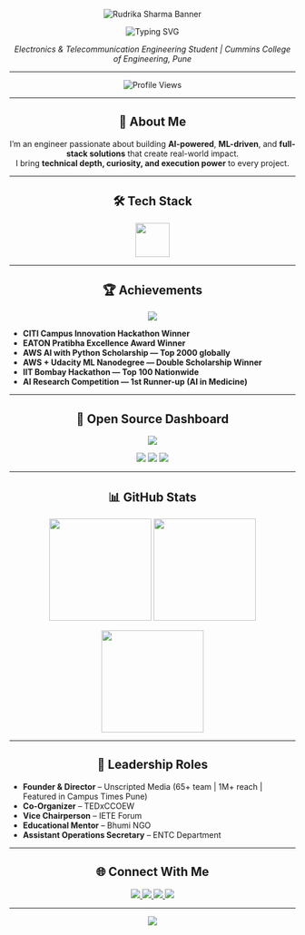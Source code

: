 <!-- HEADER BANNER -->
<p align="center">
  <img src="https://capsule-render.vercel.app/api?type=waving&color=0:00bfff,100:1e90ff&height=250&section=header&text=Rudrika%20Sharma&fontSize=70&fontColor=ffffff&animation=fadeIn&fontAlignY=38" alt="Rudrika Sharma Banner" />
</p>

<!-- TYPING EFFECT (ONLY ONCE) -->
<p align="center">
  <img src="https://readme-typing-svg.herokuapp.com?font=Fira+Code&weight=700&size=24&pause=1000&color=00BFFF&center=true&vCenter=true&width=650&lines=AI+%7C+ML+%7C+Full-Stack+Development;Innovating+with+Tech+and+AI;Building+Scalable+Solutions" alt="Typing SVG" />
</p>

<p align="center">
  <em>Electronics & Telecommunication Engineering Student | Cummins College of Engineering, Pune</em>
</p>

---

<!-- PROFILE VIEWS -->
<p align="center">
  <img src="https://komarev.com/ghpvc/?username=rudrikasharma15&label=Profile%20Views&color=1e90ff&style=for-the-badge" alt="Profile Views" />
</p>

---

<!-- GRADIENT TITLE -->
<h2 align="center">🚀 About Me</h2>

<p align="center">
I’m an engineer passionate about building <strong>AI-powered</strong>, <strong>ML-driven</strong>, and <strong>full-stack solutions</strong> that create real-world impact.<br>
I bring <strong>technical depth, curiosity, and execution power</strong> to every project.
</p>

---

<h2 align="center">🛠 Tech Stack</h2>

<p align="center">
  <img src="https://skillicons.dev/icons?i=python,java,javascript,html,css,mongodb,express,react,nodejs,mysql,aws,git,github" height="60" />
</p>

---

<h2 align="center">🏆 Achievements</h2>

<p align="center">
  <img src="https://github-profile-trophy.vercel.app/?username=rudrikasharma15&theme=algolia&margin-w=10&no-frame=true&title=Stars,Followers,Repositories,Commits,PullRequest,Issues" />
</p>

<ul>
  <li><b>CITI Campus Innovation Hackathon Winner</b></li>
  <li><b>EATON Pratibha Excellence Award Winner</b></li>
  <li><b>AWS AI with Python Scholarship — Top 2000 globally</b></li>
  <li><b>AWS + Udacity ML Nanodegree — Double Scholarship Winner</b></li>
  <li><b>IIT Bombay Hackathon — Top 100 Nationwide</b></li>
  <li><b>AI Research Competition — 1st Runner-up (AI in Medicine)</b></li>
</ul>

---

<h2 align="center">📢 Open Source Dashboard</h2>

<p align="center">
  <img src="https://github-readme-activity-graph.vercel.app/graph?username=rudrikasharma15&theme=react-dark&hide_border=true&bg_color=0d1117&color=1e90ff&line=00bfff" />
</p>

<p align="center">
  <img src="https://img.shields.io/badge/PRs%20Merged-25-1e90ff?style=for-the-badge&logo=github&logoColor=white&labelColor=0d1117" />
  <img src="https://img.shields.io/badge/Issues%20Closed-10-00bfff?style=for-the-badge&logo=github&logoColor=white&labelColor=0d1117" />
  <img src="https://img.shields.io/badge/Open%20Source%20Projects-5-4169e1?style=for-the-badge&logo=github&logoColor=white&labelColor=0d1117" />
</p>

---

<h2 align="center">📊 GitHub Stats</h2>

<p align="center">
  <img src="https://github-readme-stats.vercel.app/api?username=rudrikasharma15&show_icons=true&theme=tokyonight&count_private=true" height="180"/>
  <img src="https://github-readme-stats.vercel.app/api/top-langs/?username=rudrikasharma15&layout=compact&theme=tokyonight" height="180"/>
</p>

<p align="center">
  <img src="https://streak-stats.demolab.com?user=rudrikasharma15&theme=tokyonight&hide_border=true" height="180"/>
</p>

---

<h2 align="center">🧭 Leadership Roles</h2>

<ul>
  <li><b>Founder & Director</b> – Unscripted Media (65+ team | 1M+ reach | Featured in Campus Times Pune)</li>
  <li><b>Co-Organizer</b> – TEDxCCOEW</li>
  <li><b>Vice Chairperson</b> – IETE Forum</li>
  <li><b>Educational Mentor</b> – Bhumi NGO</li>
  <li><b>Assistant Operations Secretary</b> – ENTC Department</li>
</ul>

---

<h2 align="center">🌐 Connect With Me</h2>

<p align="center">
  <a href="https://www.linkedin.com/in/rudrika-sharma-514490271">
    <img src="https://img.shields.io/badge/LinkedIn-1e90ff?style=for-the-badge&logo=linkedin&logoColor=white"/>
  </a>
  <a href="https://github.com/rudrikasharma15">
    <img src="https://img.shields.io/badge/GitHub-0d1117?style=for-the-badge&logo=github&logoColor=1e90ff"/>
  </a>
  <a href="https://medium.com/@rudrikasharma1503">
    <img src="https://img.shields.io/badge/Medium-000000?style=for-the-badge&logo=medium&logoColor=1e90ff"/>
  </a>
  <a href="mailto:rudrikasharma1503@gmail.com">
    <img src="https://img.shields.io/badge/Email-D14836?style=for-the-badge&logo=gmail&logoColor=white"/>
  </a>
</p>

---

<!-- FOOTER -->
<p align="center">
  <img src="https://capsule-render.vercel.app/api?type=waving&color=0:1e90ff,100:00bfff&height=120&section=footer" />
</p>
